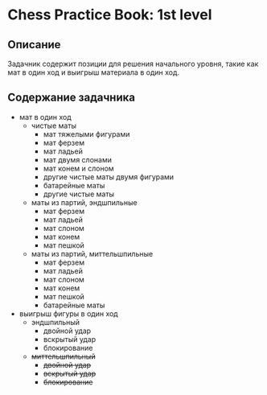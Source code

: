 # Chess Practice Book: 1st level
## Описание
Задачник содержит позиции для решения начального уровня, такие как мат в один ход и выигрыш материала в один ход.

## Содержание задачника
 * мат в один ход
	 * чистые маты
		 * мат тяжелыми фигурами
		 * мат ферзем
		 * мат ладьей
		 * мат двумя слонами
		 * мат конем и слоном
		 * другие чистые маты двумя фигурами
		 * батарейные маты
		 * другие чистые маты
	 * маты из партий, эндшпильные
		 * мат ферзем
		 * мат ладьей
		 * мат слоном
		 * мат конем
		 * мат пешкой
	 * маты из партий, миттельшпильные
		 * мат ферзем
		 * мат ладьей
		 * мат слоном
		 * мат конем
		 * мат пешкой
		 * батарейные маты
 * выигрыш фигуры в один ход
	 * эндшпильный
		 * двойной удар
		 * вскрытый удар
		 * блокирование
	 * ~~миттельшпильный~~
		 * ~~двойной удар~~
		 * ~~вскрытый удар~~
		 * ~~блокирование~~
